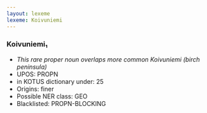 ```yaml
---
layout: lexeme
lexeme: Koivuniemi
---
```


###  Koivuniemi₁

* _This rare proper noun overlaps more common *Koivuniemi* (birch peninsula)_
* UPOS:  PROPN
* in KOTUS dictionary under:  25
* Origins: finer 
* Possible NER class:  GEO
* Blacklisted:  PROPN-BLOCKING

